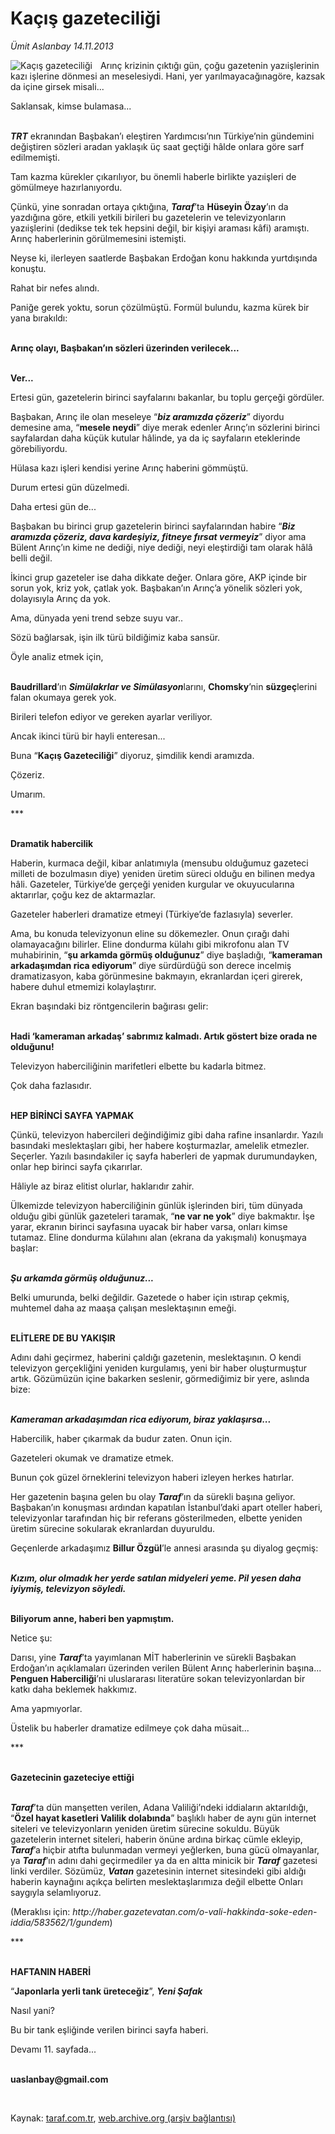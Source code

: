 # Kaçış gazeteciliği

*Ümit Aslanbay 14.11.2013*

<div class="yazi"><img align="left" alt="Kaçış gazeteciliği" border="0" src="http://www.taraf.com.tr/fotoraflar/makaleler/kacis-gazeteciligi_9674_orijinal.jpg" style="border-right-width:10px; border-color:#FFFFFF"/><p>Arınç krizinin çıktığı gün, çoğu gazetenin yazıişlerinin kazı işlerine dönmesi an meselesiydi. Hani, yer yarılmayacağınagöre, kazsak da içine girsek misali...</p>
<p>Saklansak, kimse bulamasa...</p>
<p><b><i><br/>TRT</i></b> ekranından Başbakan’ı eleştiren Yardımcısı’nın Türkiye’nin gündemini değiştiren sözleri aradan yaklaşık üç saat geçtiği hâlde onlara göre sarf edilmemişti.</p>
<p>Tam kazma kürekler çıkarılıyor, bu önemli haberle birlikte yazıişleri de gömülmeye hazırlanıyordu.</p>
<p>Çünkü, yine sonradan ortaya çıktığına, <b><i>Taraf</i></b>’ta <b>Hüseyin Özay</b>’ın da yazdığına göre, etkili yetkili birileri bu gazetelerin ve televizyonların yazıişlerini (dedikse tek tek hepsini değil, bir kişiyi araması kâfi) aramıştı. Arınç haberlerinin görülmemesini istemişti. </p>
<p>Neyse ki, ilerleyen saatlerde Başbakan Erdoğan konu hakkında yurtdışında konuştu.</p>
<p>Rahat bir nefes alındı.</p>
<p>Paniğe gerek yoktu, sorun çözülmüştü. Formül bulundu, kazma kürek bir yana bırakıldı:</p>
<p><b><br/> Arınç olayı, Başbakan’ın sözleri üzerinden verilecek...</b></p>
<p><b><br/>Ver...</b></p>
<p>Ertesi gün, gazetelerin birinci sayfalarını bakanlar, bu toplu gerçeği gördüler.</p>
<p>Başbakan, Arınç ile olan meseleye “<b><i>biz aramızda çözeriz</i></b>” diyordu demesine ama, “<b>mesele neydi</b>” diye merak edenler Arınç’ın sözlerini birinci sayfalardan daha küçük kutular hâlinde, ya da iç sayfaların eteklerinde görebiliyordu.</p>
<p>Hülasa kazı işleri kendisi yerine Arınç haberini gömmüştü.</p>
<p>Durum ertesi gün düzelmedi.</p>
<p>Daha ertesi gün de...</p>
<p>Başbakan bu birinci grup gazetelerin birinci sayfalarından habire “<b><i>Biz aramızda çözeriz, dava kardeşiyiz, fitneye fırsat vermeyiz</i></b>” diyor ama Bülent Arınç’ın kime ne dediği, niye dediği, neyi eleştirdiği tam olarak hâlâ belli değil.</p>
<p>İkinci grup gazeteler ise daha dikkate değer. Onlara göre, AKP içinde bir sorun yok, kriz yok, çatlak yok. Başbakan’ın Arınç’a yönelik sözleri yok, dolayısıyla Arınç da yok. </p>
<p>Ama, dünyada yeni trend sebze suyu var..</p>
<p>Sözü bağlarsak, işin ilk türü bildiğimiz kaba sansür. </p>
<p>Öyle analiz etmek için,</p>
<p><b><br/>Baudrillard</b>’ın <b><i>Simülakrlar ve Simülasyon</i></b>larını, <b>Chomsky</b>’nin <b>süzgeç</b>lerini falan okumaya gerek yok.</p>
<p>Birileri telefon ediyor ve gereken ayarlar veriliyor. </p>
<p>Ancak ikinci türü bir hayli enteresan... </p>
<p>Buna “<b>Kaçış Gazeteciliği</b>” diyoruz, şimdilik kendi aramızda.</p>
<p>Çözeriz.</p>
<p>Umarım.</p>
<p>***</p>
<p><b><br/>Dramatik habercilik</b></p>
<p>Haberin, kurmaca değil, kibar anlatımıyla (mensubu olduğumuz gazeteci milleti de bozulmasın diye) yeniden üretim süreci olduğu en bilinen medya hâli. Gazeteler, Türkiye’de gerçeği yeniden kurgular ve okuyucularına aktarırlar, çoğu kez de aktarmazlar. </p>
<p>Gazeteler haberleri dramatize etmeyi (Türkiye’de fazlasıyla) severler. </p>
<p>Ama, bu konuda televizyonun eline su dökemezler. Onun çırağı dahi olamayacağını bilirler. Eline dondurma külahı gibi mikrofonu alan TV muhabirinin, “<b>şu arkamda görmüş olduğunuz</b>” diye başladığı, “<b>kameraman arkadaşımdan rica ediyorum</b>” diye sürdürdüğü son derece incelmiş dramatizasyon, kaba görünmesine bakmayın, ekranlardan içeri girerek, habere duhul etmemizi kolaylaştırır.</p>
<p>Ekran başındaki biz röntgencilerin bağırası gelir:</p>
<p><b><br/> Hadi ‘kameraman arkadaş’ sabrımız kalmadı. Artık göstert bize orada ne olduğunu!</b></p>
<p>Televizyon haberciliğinin marifetleri elbette bu kadarla bitmez.</p>
<p>Çok daha fazlasıdır.</p>
<p><b><br/>HEP BİRİNCİ SAYFA YAPMAK</b></p>
<p>Çünkü, televizyon habercileri değindiğimiz gibi daha rafine insanlardır. Yazılı basındaki meslektaşları gibi, her habere koşturmazlar, amelelik etmezler. Seçerler. Yazılı basındakiler iç sayfa haberleri de yapmak durumundayken, onlar hep birinci sayfa çıkarırlar.</p>
<p>Hâliyle az biraz elitist olurlar, haklarıdır zahir.</p>
<p>Ülkemizde televizyon haberciliğinin günlük işlerinden biri, tüm dünyada olduğu gibi günlük gazeteleri taramak, “<b>ne var ne yok</b>” diye bakmaktır. İşe yarar, ekranın birinci sayfasına uyacak bir haber varsa, onları kimse tutamaz. Eline dondurma külahını alan (ekrana da yakışmalı) konuşmaya başlar:</p>
<p><b><i><br/> Şu arkamda görmüş olduğunuz...</i></b></p>
<p>Belki umurunda, belki değildir. Gazetede o haber için ıstırap çekmiş, muhtemel daha az maaşa çalışan meslektaşının emeği. </p>
<p><b><br/>ELİTLERE DE BU YAKIŞIR</b></p>
<p>Adını dahi geçirmez, haberini çaldığı gazetenin, meslektaşının. O kendi televizyon gerçekliğini yeniden kurgulamış, yeni bir haber oluşturmuştur artık. Gözümüzün içine bakarken seslenir, görmediğimiz bir yere, aslında bize:</p>
<p><b><i><br/> Kameraman arkadaşımdan rica ediyorum, biraz yaklaşırsa...</i></b></p>
<p>Habercilik, haber çıkarmak da budur zaten. Onun için.</p>
<p>Gazeteleri okumak ve dramatize etmek.</p>
<p>Bunun çok güzel örneklerini televizyon haberi izleyen herkes hatırlar. </p>
<p>Her gazetenin başına gelen bu olay <b><i>Taraf</i></b>’ın da sürekli başına geliyor. Başbakan’ın konuşması ardından kapatılan İstanbul’daki apart oteller haberi, televizyonlar tarafından hiç bir referans gösterilmeden, elbette yeniden üretim sürecine sokularak ekranlardan duyuruldu.</p>
<p>Geçenlerde arkadaşımız <b>Billur Özgül</b>’le annesi arasında şu diyalog geçmiş:</p>
<p><b><i><br/> Kızım, olur olmadık her yerde satılan midyeleri yeme. Pil yesen daha iyiymiş, televizyon söyledi.</i></b></p>
<p><b><br/> Biliyorum anne, haberi ben yapmıştım.</b></p>
<p>Netice şu:</p>
<p>Darısı, yine <b><i>Taraf</i></b>’ta yayımlanan MİT haberlerinin ve sürekli Başbakan Erdoğan’ın açıklamaları üzerinden verilen Bülent Arınç haberlerinin başına... <b>Penguen Haberciliği</b>’ni uluslararası literatüre sokan televizyonlardan bir katkı daha beklemek hakkımız. </p>
<p>Ama yapmıyorlar. </p>
<p>Üstelik bu haberler dramatize edilmeye çok daha müsait...</p>
<p>***</p>
<p><b><br/>Gazetecinin gazeteciye ettiği</b></p>
<p><b><i><br/>Taraf</i></b>’ta dün manşetten verilen, Adana Valiliği’ndeki iddiaların aktarıldığı, “<b>Özel hayat kasetleri Valilik dolabında</b>” başlıklı haber de aynı gün internet siteleri ve televizyonların yeniden üretim sürecine sokuldu. Büyük gazetelerin internet siteleri, haberin önüne ardına birkaç cümle ekleyip, <b><i>Taraf</i></b>’a hiçbir atıfta bulunmadan vermeyi yeğlerken, buna gücü olmayanlar, ya <b><i>Taraf</i></b>’ın adını dahi geçirmediler ya da en altta minicik bir <b><i>Taraf</i></b> gazetesi linki verdiler. Sözümüz, <b><i>Vatan</i></b> gazetesinin internet sitesindeki gibi aldığı haberin kaynağını açıkça belirten meslektaşlarımıza değil elbette Onları saygıyla selamlıyoruz.</p>
<p>(Meraklısı için: <i>http://haber.gazetevatan.com/o-vali-hakkinda-soke-eden-iddia/583562/1/gundem</i>)</p>
<p>***</p>
<p><b><br/>HAFTANIN HABERİ</b></p>
<p>“<b>Japonlarla yerli tank üreteceğiz</b>”, <b><i>Yeni Şafak</i></b></p>
<p>Nasıl yani?</p>
<p>Bu bir tank eşliğinde verilen birinci sayfa haberi. </p>
<p>Devamı 11. sayfada...</p><b>
<p><br/>uaslanbay@gmail.com</p>
<p></p></b> 
</div>

Kaynak: [taraf.com.tr](http://www.taraf.com.tr:80/umit-aslanbay/makale-kacis-gazeteciligi.htm), [web.archive.org (arşiv bağlantısı)](http://web.archive.org/web/20131116014858/http://www.taraf.com.tr:80/umit-aslanbay/makale-kacis-gazeteciligi.htm)
